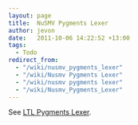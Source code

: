 ```yaml
---
layout: page
title:  NuSMV Pygments Lexer
author: jevon
date:   2011-10-06 14:22:52 +13:00
tags:
  - Todo
redirect_from:
  - "/wiki/nusmv_pygments_lexer"
  - "/wiki/Nusmv Pygments Lexer"
  - "/wiki/nusmv pygments lexer"
  - "/wiki/Nusmv_Pygments_Lexer"
---
```


See [LTL Pygments Lexer](LTL_Pygments_Lexer.md).
